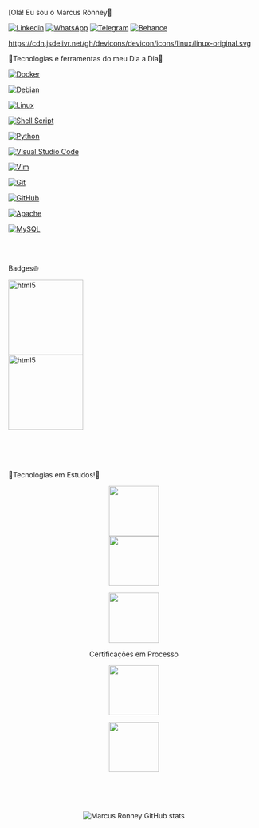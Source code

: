 [Olá! Eu sou o Marcus Rônney🤘



[![Linkedin](https://img.shields.io/badge/LinkedIn-0077B5?style=for-the-badge&logo=linkedin&logoColor=white)](https://www.linkedin.com/in/marcus-r%C3%B4nney-627657bb/) 
[![WhatsApp](https://img.shields.io/badge/WhatsApp-25D366?style=for-the-badge&logo=whatsapp&logoColor=white)](https://wa.me/5522981076514) 
[![Telegram](https://img.shields.io/badge/Telegram-2CA5E0?style=for-the-badge&logo=telegram&logoColor=white)](https://www.linkedin.com/in/marcus-r%C3%B4nney-627657bb/) 
[![Behance](https://img.shields.io/badge/-Behance-blue?style=for-the-badge&logo=behance&logoColor=white)](hhttps://www.behance.net/marcusronney) 


https://cdn.jsdelivr.net/gh/devicons/devicon/icons/linux/linux-original.svg
<br/>



🚀Tecnologias e ferramentas do meu Dia a Dia🚀
<br/>

<a target="_blank" rel="noopener noreferrer nofollow" href="https://camo.githubusercontent.com/c9a85f6869aa992f1500dd9d4d4bdff7d405605292ca152587394c1f92552d4f/68747470733a2f2f696d672e736869656c64732e696f2f62616467652f646f636b65722d2532333064623765642e7376673f7374796c653d666f722d7468652d6261646765266c6f676f3d646f636b6572266c6f676f436f6c6f723d7768697465"><img alt="Docker" src="https://camo.githubusercontent.com/c9a85f6869aa992f1500dd9d4d4bdff7d405605292ca152587394c1f92552d4f/68747470733a2f2f696d672e736869656c64732e696f2f62616467652f646f636b65722d2532333064623765642e7376673f7374796c653d666f722d7468652d6261646765266c6f676f3d646f636b6572266c6f676f436f6c6f723d7768697465" data-canonical-src="https://img.shields.io/badge/docker-%230db7ed.svg?style=for-the-badge&amp;logo=docker&amp;logoColor=white" style="max-width: 100%;"></a>


<a target="_blank" rel="noopener noreferrer nofollow" href="https://camo.githubusercontent.com/77e58a7962de20328a75e1eb4a03284368b619f9a7b2152c03308bea8ba71ccf/68747470733a2f2f696d672e736869656c64732e696f2f62616467652f44656269616e2d4437304135333f7374796c653d666f722d7468652d6261646765266c6f676f3d64656269616e266c6f676f436f6c6f723d7768697465"><img alt="Debian" src="https://camo.githubusercontent.com/77e58a7962de20328a75e1eb4a03284368b619f9a7b2152c03308bea8ba71ccf/68747470733a2f2f696d672e736869656c64732e696f2f62616467652f44656269616e2d4437304135333f7374796c653d666f722d7468652d6261646765266c6f676f3d64656269616e266c6f676f436f6c6f723d7768697465" data-canonical-src="https://img.shields.io/badge/Debian-D70A53?style=for-the-badge&amp;logo=debian&amp;logoColor=white" style="max-width: 100%;"></a>


<a target="_blank" rel="noopener noreferrer nofollow" href="https://camo.githubusercontent.com/b9326effec4bc941d648d79b2e24ed7c708122671d2540c3277596dc52d640f2/68747470733a2f2f696d672e736869656c64732e696f2f62616467652f4c696e75782d4643433632343f7374796c653d666f722d7468652d6261646765266c6f676f3d6c696e7578266c6f676f436f6c6f723d626c61636b"><img alt="Linux" src="https://camo.githubusercontent.com/b9326effec4bc941d648d79b2e24ed7c708122671d2540c3277596dc52d640f2/68747470733a2f2f696d672e736869656c64732e696f2f62616467652f4c696e75782d4643433632343f7374796c653d666f722d7468652d6261646765266c6f676f3d6c696e7578266c6f676f436f6c6f723d626c61636b" data-canonical-src="https://img.shields.io/badge/Linux-FCC624?style=for-the-badge&amp;logo=linux&amp;logoColor=black" style="max-width: 100%;"></a>

<a target="_blank" rel="noopener noreferrer nofollow" href="https://camo.githubusercontent.com/7100cd25f7ab8d4abdcb19f57caca9b02c5b9d50443ab4eac7d2b7467386cbc2/68747470733a2f2f696d672e736869656c64732e696f2f62616467652f7368656c6c5f7363726970742d2532333132313031312e7376673f7374796c653d666f722d7468652d6261646765266c6f676f3d676e752d62617368266c6f676f436f6c6f723d7768697465"><img alt="Shell Script" src="https://camo.githubusercontent.com/7100cd25f7ab8d4abdcb19f57caca9b02c5b9d50443ab4eac7d2b7467386cbc2/68747470733a2f2f696d672e736869656c64732e696f2f62616467652f7368656c6c5f7363726970742d2532333132313031312e7376673f7374796c653d666f722d7468652d6261646765266c6f676f3d676e752d62617368266c6f676f436f6c6f723d7768697465" data-canonical-src="https://img.shields.io/badge/shell_script-%23121011.svg?style=for-the-badge&amp;logo=gnu-bash&amp;logoColor=white" style="max-width: 100%;"></a>

<a target="_blank" rel="noopener noreferrer nofollow" href="https://camo.githubusercontent.com/c12ad1005cfe203bc1369ceb00b4b6f933251fdcaf3335d6e1a5d22583e9cdb6/68747470733a2f2f696d672e736869656c64732e696f2f62616467652f707974686f6e2d2532333134333534432e7376673f7374796c653d666f722d7468652d6261646765266c6f676f3d707974686f6e266c6f676f436f6c6f723d7768697465"><img alt="Python" src="https://camo.githubusercontent.com/c12ad1005cfe203bc1369ceb00b4b6f933251fdcaf3335d6e1a5d22583e9cdb6/68747470733a2f2f696d672e736869656c64732e696f2f62616467652f707974686f6e2d2532333134333534432e7376673f7374796c653d666f722d7468652d6261646765266c6f676f3d707974686f6e266c6f676f436f6c6f723d7768697465" data-canonical-src="https://img.shields.io/badge/python-%2314354C.svg?style=for-the-badge&amp;logo=python&amp;logoColor=white" style="max-width: 100%;"></a>

<a target="_blank" rel="noopener noreferrer nofollow" href="https://camo.githubusercontent.com/81db0d1df6274e70abce11d0d2cb7175aea98550e435b9ab37a884302a400ca0/68747470733a2f2f696d672e736869656c64732e696f2f62616467652f56697375616c53747564696f436f64652d3030373864372e7376673f7374796c653d666f722d7468652d6261646765266c6f676f3d76697375616c2d73747564696f2d636f6465266c6f676f436f6c6f723d7768697465"><img alt="Visual Studio Code" src="https://camo.githubusercontent.com/81db0d1df6274e70abce11d0d2cb7175aea98550e435b9ab37a884302a400ca0/68747470733a2f2f696d672e736869656c64732e696f2f62616467652f56697375616c53747564696f436f64652d3030373864372e7376673f7374796c653d666f722d7468652d6261646765266c6f676f3d76697375616c2d73747564696f2d636f6465266c6f676f436f6c6f723d7768697465" data-canonical-src="https://img.shields.io/badge/VisualStudioCode-0078d7.svg?style=for-the-badge&amp;logo=visual-studio-code&amp;logoColor=white" style="max-width: 100%;"></a>

<a target="_blank" rel="noopener noreferrer nofollow" href="https://camo.githubusercontent.com/0115bb67f65e28bcf9a23d911791b9489041a1e675fe922d00995b073debf61d/68747470733a2f2f696d672e736869656c64732e696f2f62616467652f56494d2d2532333131414230302e7376673f7374796c653d666f722d7468652d6261646765266c6f676f3d76696d266c6f676f436f6c6f723d7768697465"><img alt="Vim" src="https://camo.githubusercontent.com/0115bb67f65e28bcf9a23d911791b9489041a1e675fe922d00995b073debf61d/68747470733a2f2f696d672e736869656c64732e696f2f62616467652f56494d2d2532333131414230302e7376673f7374796c653d666f722d7468652d6261646765266c6f676f3d76696d266c6f676f436f6c6f723d7768697465" data-canonical-src="https://img.shields.io/badge/VIM-%2311AB00.svg?style=for-the-badge&amp;logo=vim&amp;logoColor=white" style="max-width: 100%;"></a>

<a target="_blank" rel="noopener noreferrer nofollow" href="https://camo.githubusercontent.com/94d83dc5838e2784bee25fe9e019bc2fda128676f32cef2f06baa0f6f3849b8c/68747470733a2f2f696d672e736869656c64732e696f2f62616467652f6769742d2532334630353033332e7376673f7374796c653d666f722d7468652d6261646765266c6f676f3d676974266c6f676f436f6c6f723d7768697465"><img alt="Git" src="https://camo.githubusercontent.com/94d83dc5838e2784bee25fe9e019bc2fda128676f32cef2f06baa0f6f3849b8c/68747470733a2f2f696d672e736869656c64732e696f2f62616467652f6769742d2532334630353033332e7376673f7374796c653d666f722d7468652d6261646765266c6f676f3d676974266c6f676f436f6c6f723d7768697465" data-canonical-src="https://img.shields.io/badge/git-%23F05033.svg?style=for-the-badge&amp;logo=git&amp;logoColor=white" style="max-width: 100%;"></a>

<a target="_blank" rel="noopener noreferrer nofollow" href="https://camo.githubusercontent.com/7e282220b8ec0dd29cf99be1c0f5e82d74a42bc84ed834ee6afd86b4bad3bfee/68747470733a2f2f696d672e736869656c64732e696f2f62616467652f6769746875622d2532333132313031312e7376673f7374796c653d666f722d7468652d6261646765266c6f676f3d676974687562266c6f676f436f6c6f723d7768697465"><img alt="GitHub" src="https://camo.githubusercontent.com/7e282220b8ec0dd29cf99be1c0f5e82d74a42bc84ed834ee6afd86b4bad3bfee/68747470733a2f2f696d672e736869656c64732e696f2f62616467652f6769746875622d2532333132313031312e7376673f7374796c653d666f722d7468652d6261646765266c6f676f3d676974687562266c6f676f436f6c6f723d7768697465" data-canonical-src="https://img.shields.io/badge/github-%23121011.svg?style=for-the-badge&amp;logo=github&amp;logoColor=white" style="max-width: 100%;"></a>

<a target="_blank" rel="noopener noreferrer nofollow" href="https://camo.githubusercontent.com/6b277c2c0f4a41d96fd322ea28be0a9757b382404e90573a0e79edbc990e979a/68747470733a2f2f696d672e736869656c64732e696f2f62616467652f6170616368652d2532334434323032392e7376673f7374796c653d666f722d7468652d6261646765266c6f676f3d617061636865266c6f676f436f6c6f723d7768697465"><img alt="Apache" src="https://camo.githubusercontent.com/6b277c2c0f4a41d96fd322ea28be0a9757b382404e90573a0e79edbc990e979a/68747470733a2f2f696d672e736869656c64732e696f2f62616467652f6170616368652d2532334434323032392e7376673f7374796c653d666f722d7468652d6261646765266c6f676f3d617061636865266c6f676f436f6c6f723d7768697465" data-canonical-src="https://img.shields.io/badge/apache-%23D42029.svg?style=for-the-badge&amp;logo=apache&amp;logoColor=white" style="max-width: 100%;"></a>



<a target="_blank" rel="noopener noreferrer nofollow" href="https://camo.githubusercontent.com/84e0999fa027dedfb31a169d54da33fd98f9691c0b3aba4687a0e0a64cede44d/68747470733a2f2f696d672e736869656c64732e696f2f62616467652f6d7973716c2d2532333030662e7376673f7374796c653d666f722d7468652d6261646765266c6f676f3d6d7973716c266c6f676f436f6c6f723d7768697465"><img alt="MySQL" src="https://camo.githubusercontent.com/84e0999fa027dedfb31a169d54da33fd98f9691c0b3aba4687a0e0a64cede44d/68747470733a2f2f696d672e736869656c64732e696f2f62616467652f6d7973716c2d2532333030662e7376673f7374796c653d666f722d7468652d6261646765266c6f676f3d6d7973716c266c6f676f436f6c6f723d7768697465" data-canonical-src="https://img.shields.io/badge/mysql-%2300f.svg?style=for-the-badge&amp;logo=mysql&amp;logoColor=white" style="max-width: 100%;"></a>


<br/>
<br/>



Badges🌐
<div style="display: inline_block">
    <a href="https://www.credly.com/badges/997e4428-1ea8-47bf-81c9-283b3bfb7b14" target="_blank">
        <img align="center" alt="html5" src="https://images.credly.com/size/340x340/images/53f37f83-04a1-4935-9b1e-21a99cc6e1b2/CyberOpsAssoc.png"  width="150" height="150" />
    </a>
 <br/>   
</div><div style="display: inline_block">
    <a href="https://www.credly.com/badges/d4fa59e7-8921-4ea8-a12c-c95009410148/public_url" target="_blank">
        <img align="center" alt="html5" src="https://images.credly.com/size/340x340/images/b1395248-483c-48cd-b40d-7fe93837c37d/image.png"  width="150" height="150" />
    </a>
</div>



<br/>
<br/>
<br/>
<br/>

🚀Tecnologias em Estudos!🚀

<div align="center" dir="auto"><a target="_blank" rel="noopener noreferrer nofollow" href="https://camo.githubusercontent.com/0f4058da174e5d129593ef92bfe616a82e84f2b7fe5975b3dc6d88c9e850bc90/68747470733a2f2f63646e2e6a7364656c6976722e6e65742f67682f64657669636f6e732f64657669636f6e2f69636f6e732f6b756265726e657465732f6b756265726e657465732d706c61696e2d776f72646d61726b2e737667"><img src="https://camo.githubusercontent.com/0f4058da174e5d129593ef92bfe616a82e84f2b7fe5975b3dc6d88c9e850bc90/68747470733a2f2f63646e2e6a7364656c6976722e6e65742f67682f64657669636f6e732f64657669636f6e2f69636f6e732f6b756265726e657465732f6b756265726e657465732d706c61696e2d776f72646d61726b2e737667" width="100" height="100" data-canonical-src="https://cdn.jsdelivr.net/gh/devicons/devicon/icons/kubernetes/kubernetes-plain-wordmark.svg" style="max-width: 100%;"></a></div>

<div align="center" dir="auto">
<img src="https://camo.githubusercontent.com/27c8f2984796832a8b9a66738e96a9b9c0652b278f1e0aa01f4ae4942ff940c2/68747470733a2f2f63646e2e6a7364656c6976722e6e65742f67682f64657669636f6e732f64657669636f6e2f69636f6e732f646f636b65722f646f636b65722d6f726967696e616c2d776f72646d61726b2e737667" width="100" height="100" data-canonical-src="https://cdn.jsdelivr.net/gh/devicons/devicon/icons/docker/docker-original-wordmark.svg" style="max-width: 100%;">

<a target="_blank" rel="noopener noreferrer nofollow" href="https://camo.githubusercontent.com/eb8b52bcc77b3b393d545c6e36fd6a2761e0efe91056f9363b4b5731641671d7/68747470733a2f2f63646e2e6a7364656c6976722e6e65742f67682f64657669636f6e732f64657669636f6e2f69636f6e732f707974686f6e2f707974686f6e2d6f726967696e616c2d776f72646d61726b2e737667"><img src="https://camo.githubusercontent.com/eb8b52bcc77b3b393d545c6e36fd6a2761e0efe91056f9363b4b5731641671d7/68747470733a2f2f63646e2e6a7364656c6976722e6e65742f67682f64657669636f6e732f64657669636f6e2f69636f6e732f707974686f6e2f707974686f6e2d6f726967696e616c2d776f72646d61726b2e737667" width="100" height="100" data-canonical-src="https://cdn.jsdelivr.net/gh/devicons/devicon/icons/python/python-original-wordmark.svg" style="max-width: 100%;"></a>



Certificações em Processo

<a target="_blank" rel="noopener noreferrer nofollow" href="https://camo.githubusercontent.com/15fb6fc78b02b700c88462610068c62a1d666ba11d01a8c4dfef797490f80ac0/68747470733a2f2f63646e2e6a7364656c6976722e6e65742f67682f64657669636f6e732f64657669636f6e2f69636f6e732f646f636b65722f646f636b65722d6f726967696e616c2d776f72646d61726b2e737667"><img src="https://leads.com.bd/wp-content/uploads/2020/12/ccna-or-cisco-certiried-network-associate.jpg" width="100" height="100" data-canonical-src="https://cdn.jsdelivr.net/gh/devicons/devicon/icons/docker/docker-original-wordmark.svg" style="max-width: 100%;"></a>

<a target="_blank" rel="noopener noreferrer nofollow" href="https://camo.githubusercontent.com/15fb6fc78b02b700c88462610068c62a1d666ba11d01a8c4dfef797490f80ac0/68747470733a2f2f63646e2e6a7364656c6976722e6e65742f67682f64657669636f6e732f64657669636f6e2f69636f6e732f646f636b65722f646f636b65722d6f726967696e616c2d776f72646d61726b2e737667"><img src="https://linuxsemfronteiras.com.br/wp-content/uploads/2017/07/LPIC-1-Large.png" width="100" height="100" data-canonical-src="https://cdn.jsdelivr.net/gh/devicons/devicon/icons/docker/docker-original-wordmark.svg" style="max-width: 100%;"></a>




<br/>
<br/>
<br/>

![Marcus Ronney GitHub stats](https://github-readme-stats.vercel.app/api?username=marcusronney&show_icons=true&theme=radical)
